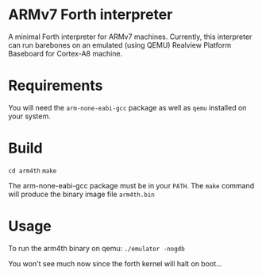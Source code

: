 # ARMv7 Forth interpreter

A minimal Forth interpreter for ARMv7 machines.
Currently, this interpreter can run barebones on an emulated (using QEMU) Realview Platform Baseboard for Cortex-A8 machine.

# Requirements
You will need the `arm-none-eabi-gcc` package as well as `qemu` installed on your system.

# Build
`cd arm4th`
`make`

The arm-none-eabi-gcc package must be in your `PATH`.
The `make` command will produce the binary image file `arm4th.bin`

# Usage
To run the arm4th binary on qemu:
`./emulator -nogdb`

You won't see much now since the forth kernel will halt on boot...
